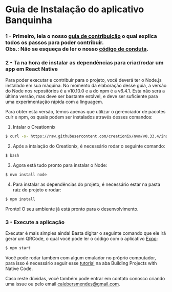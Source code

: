 # Guia de Instalação do aplicativo Banquinha

### 1 - Primeiro, leia o nosso [guia de contribuição](docs/CONTRIBUTING.md) o qual explica todos os passos para poder contribuir. <br/>Obs.: Não se esqueça de ler o nosso [código de conduta](docs/CODE_OF_CONDUCT.md).

### 2 - Ta na hora de instalar as dependências para criar/rodar um app em React Native
Para poder executar e contribuir para o projeto, você deverá ter o Node.js instalado em sua máquina. No momento da elaboração desse guia, a versão do Node nos repositórios é a v10.10.0 e a do npm é a v6.4.1. Esta não será a última versão, mas deve ser bastante estável, e deve ser suficiente para uma experimentação rápida com a linguagem.

Para obter esta versão, temos apenas que utilizar o gerenciador de pacotes culr e npm, os quais podem ser instalados através desses comandos:

1. Intalar o Creationnix
```bash
$ curl -o- https://raw.githubusercontent.com/creationix/nvm/v0.33.4/install.sh
```

2. Após a intalação do Creationix, é necessário rodar o seguinte comando:
```bash
$ bash
```

3. Agora está tudo pronto para instalar o Node:
```bash
$ nvm install node
```

4. Para instalar as dependências do projeto, é necessário estar na pasta raiz do projeto e rodar:

```bash
$ npm install
```

Pronto! O seu ambiente já está pronto para o desenvolvimento.

### 3 - Execute a aplicação

Executar é mais simples ainda! Basta digitar o seguinte comando que ele irá gerar um QRCode, o qual você pode ler o código com o aplicativo [Expo](https://expo.io):

```bash
$ npm start
```

Você pode rodar também com algum emulador no próprio computador, para isso é necessário seguir esse [tutorial](https://facebook.github.io/react-native/docs/getting-started.html) na aba Building Projects with Native Code.

Caso reste dúvidas, você também pode entrar em contato conosco criando uma issue ou pelo email calebersmendes@gmail.com.  
